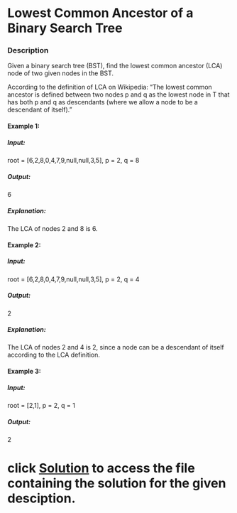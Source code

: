 # Lowest Common Ancestor of a Binary Search Tree

### Description 
Given a binary search tree (BST), find the lowest common ancestor (LCA) node of two given nodes in the BST.

According to the definition of LCA on Wikipedia: “The lowest common ancestor is defined between two nodes p and q as the lowest node in T that has both p and q as descendants (where we allow a node to be a descendant of itself).”

 

#### Example 1:


##### Input:
root = [6,2,8,0,4,7,9,null,null,3,5], p = 2, q = 8
##### Output:
6
##### Explanation:
The LCA of nodes 2 and 8 is 6.



#### Example 2:

##### Input:
root = [6,2,8,0,4,7,9,null,null,3,5], p = 2, q = 4
##### Output:
2
##### Explanation:
The LCA of nodes 2 and 4 is 2, since a node can be a descendant of itself according to the LCA definition.


#### Example 3:

##### Input:
root = [2,1], p = 2, q = 1
##### Output:
2

# click [Solution](5-Lowest_Common_Ancestor_of_a_Binary_Search_Tree.py) to access the file containing the solution for the given desciption.
